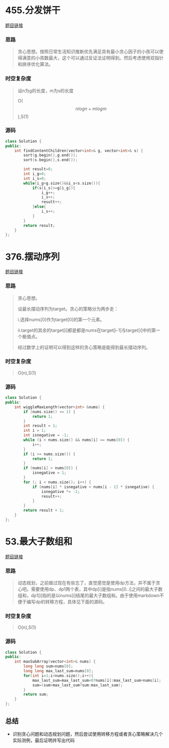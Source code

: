 # 455.分发饼干

[题目链接](https://leetcode.cn/problems/assign-cookies/description/)

### 思路

> 贪心思想。按照日常生活知识推断优先满足具有最小贪心因子的小孩可以使得满意的小孩数最大，这个可以通过反证法证明得到。然后考虑使用双指针和排序优化算法。

### 时空复杂度

> 设n为g的长度，m为s的长度
>
> O($$nlogn+mlogm$$),S(1)

### 源码

```C++
class Solution {
public:
    int findContentChildren(vector<int>& g, vector<int>& s) {
        sort(g.begin(),g.end());
        sort(s.begin(),s.end());

        int result=0;
        int i_g=0;
        int i_s=0;
        while(i_g<g.size()&&i_s<s.size()){
            if(s[i_s]>=g[i_g]){
                i_g++;
                i_s++;
                result++;
            }else{
                i_s++;
            }
        }
        return result;
    }
};
```

# 376.摆动序列

[题目链接](https://leetcode.cn/problems/wiggle-subsequence/description/)

### 思路

> 贪心思想。
>
> 设最长摆动序列为target。贪心的策略分为两步走：
>
> i.选择nums[0]作为target[0]的第一个元素。
>
> ii.target的其余的target[i]都是都是nums在target[i-1]与target[i]中的第一个极值点。
>
> 经过数学上的证明可以得到这样的贪心策略是能得到最长摆动序列。

### 时空复杂度

> O(n),S(1)

### 源码

```C++
class Solution {
public:
    int wiggleMaxLength(vector<int> &nums) {
        if (nums.size() <= 1) {
            return 1;
        }
        int result = 1;
        int i = 1;
        int isnegative = -1;
        while (i < nums.size() && nums[i] == nums[0]) {
            i++;
        }
        if (i >= nums.size()) {
            return 1;
        }
        if (nums[i] > nums[0]) {
            isnegative = 1;
        }
        for (; i < nums.size(); i++) {
            if (nums[i] * isnegative < nums[i - 1] * isnegative) {
                isnegative *= -1;
                result++;
            }
        }
        return result + 1;
    }
};
```

# 53.最大子数组和

[题目链接](https://leetcode.cn/problems/maximum-subarray/)

### 思路

> 动态规划，之前做过现在有些忘了，直觉感觉是使用dp方法，并不属于贪心吧。需要使用dp、dp1两个表，其中dp[i]是指nums[0..i]之间的最大子数组和，dp1[i]指的是以nums[i]结尾的最大子数组和。由于使用markdown不便于编写dp的转移方程，具体见下面的源码。

### 时空复杂度

> O(n),S(1)

### 源码

```C++
class Solution {
public:
    int maxSubArray(vector<int>& nums) {
        long long sum=nums[0];
        long long max_last_sum=nums[0];
        for(int i=1;i<nums.size();i++){
            max_last_sum=max_last_sum<0?nums[i]:max_last_sum+nums[i];
            sum=(sum>max_last_sum?sum:max_last_sum);
        }
        return sum;
    }
};
```

## 总结

* 识别贪心问题和动态规划问题，然后尝试使用转移方程或者贪心策略解决几个实际测例，最后证明并写出代码

  
